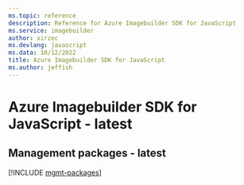 ```yaml
---
ms.topic: reference
description: Reference for Azure Imagebuilder SDK for JavaScript
ms.service: imagebuilder
author: xirzec
ms.devlang: javascript
ms.data: 10/12/2022
title: Azure Imagebuilder SDK for JavaScript
ms.author: jeffish
---
```

# Azure Imagebuilder SDK for JavaScript - latest

## Management packages - latest
[!INCLUDE [mgmt-packages](imagebuilder-mgmt-index.md)]